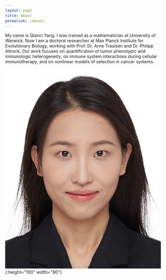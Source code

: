 ```yaml
---
layout: page
title: About
permalink: /about/
---
```


My name is Qianci Yang. I was trained as a mathematician at University of Warwick. Now I am a doctoral researcher at Max Planck Institute for Evolutionary Biology, working with Prof. Dr. Arne Traulsen and Dr. Philipp Altrock. Our work focuses on quantification of tumor phenotypic and immunologic heterogeneity, on immune system interactions during cellular immunotherapy, and on nonlinear models of selection in cancer systems.

![image info](./images/qianci.JPG){:height="100" width="80"}



[jekyll-organization]: https://github.com/jekyll

